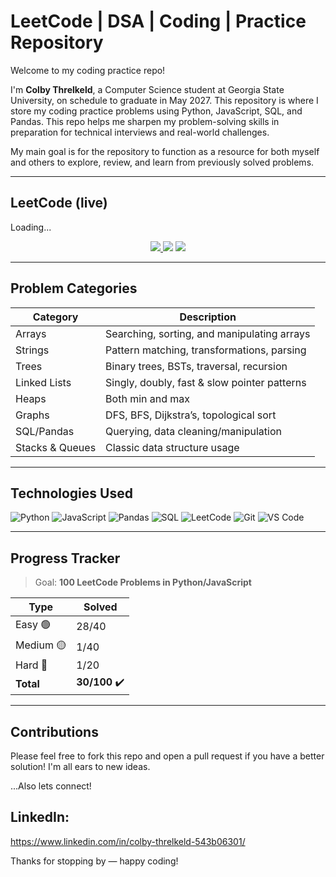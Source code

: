 #  LeetCode | DSA | Coding | Practice Repository

Welcome to my coding practice repo! 

I'm **Colby Threlkeld**, a Computer Science student at Georgia State University, on schedule to graduate in May 2027. This repository is where I store my coding practice problems using Python, JavaScript, SQL, and Pandas. This repo helps me sharpen my problem-solving skills in preparation for technical interviews and real-world challenges. 

My main goal is for the repository to function as a resource for both myself and others to explore, review, and learn from previously solved problems. 

---
## LeetCode (live)
<!-- LEETCODE:START -->
Loading...
<!-- LEETCODE:END -->

<p align="center">
  <a href="https://leetcode.com/Cthrelkeld/">
    <img src="https://img.shields.io/badge/LeetCode-Profile-orange?logo=leetcode" />
  </a>
  <img src="https://img.shields.io/badge/Solved-%3F%3F%3F-blue" />
  <img src="https://img.shields.io/badge/Ranking-%3F%3F%3F-green" />
</p>

---

## Problem Categories

| Category              | Description                                 |
|-----------------------|---------------------------------------------|
| Arrays             | Searching, sorting, and manipulating arrays |
| Strings            | Pattern matching, transformations, parsing  |
| Trees              | Binary trees, BSTs, traversal, recursion    |
| Linked Lists       | Singly, doubly, fast & slow pointer patterns|
| Heaps              | Both min and max                            |
| Graphs             | DFS, BFS, Dijkstra’s, topological sort      |
| SQL/Pandas         | Querying, data cleaning/manipulation    |
| Stacks & Queues    | Classic data structure usage                |

---

##  Technologies Used

![Python](https://img.shields.io/badge/Python-3776AB?style=flat&logo=python&logoColor=white)
![JavaScript](https://img.shields.io/badge/JavaScript-F7DF1E?style=flat&logo=javascript&logoColor=black)
![Pandas](https://img.shields.io/badge/Pandas-150458?style=flat&logo=pandas&logoColor=white)
![SQL](https://img.shields.io/badge/SQL-4479A1?style=flat&logo=postgresql&logoColor=white)
![LeetCode](https://img.shields.io/badge/LeetCode-FFA116?style=flat&logo=leetcode&logoColor=white)
![Git](https://img.shields.io/badge/Git-F05032?style=flat&logo=git&logoColor=white)
![VS Code](https://img.shields.io/badge/VS%20Code-007ACC?style=flat&logo=visual-studio-code&logoColor=white)


---

## Progress Tracker

> Goal: **100 LeetCode Problems in Python/JavaScript**

| Type          | Solved |
|---------------|--------|
| Easy 🟢       | 28/40  |
| Medium 🟡     | 1/40  |
| Hard 🔴       | 1/20   |
| **Total**     | **30/100** ✔️

---

## Contributions

Please feel free to fork this repo and open a pull request if you have a better solution!
I'm all ears to new ideas.

...Also lets connect!

LinkedIn: 
---
https://www.linkedin.com/in/colby-threlkeld-543b06301/

Thanks for stopping by — happy coding! 
